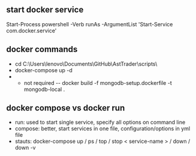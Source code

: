 
## start docker service
Start-Process powershell -Verb runAs -ArgumentList 'Start-Service com.docker.service'

## docker commands
- cd C:\Users\lenovo\Documents\GitHub\AstTrader\scripts\
- docker-compose up -d
- - not required -- docker build -f mongodb-setup.dockerfile -t mongodb-local .


## docker compose vs docker run
- run: used to start single service, specify all options on command line
- compose: better, start services in one file, configuration/options in yml file 
- stauts: docker-compose up / ps / top / stop < service-name > / down / down -v
